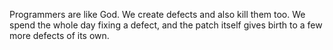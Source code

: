 Programmers are like God. We create defects and also kill them too. We spend the whole day fixing a defect, and the patch itself gives birth to a few more defects of its own.
